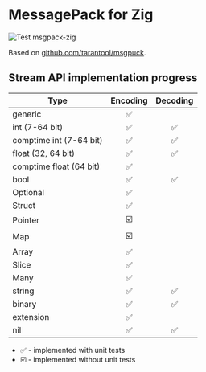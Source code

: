 # MessagePack for Zig
![Test msgpack-zig](https://github.com/oleggator/msgpack-zig/workflows/Test%20msgpack-zig/badge.svg)

Based on [github.com/tarantool/msgpuck](https://github.com/tarantool/msgpuck).

## Stream API implementation progress
| Type                    |         Encoding        |         Decoding        |
|-------------------------|:-----------------------:|:-----------------------:|
| generic                 |    :white_check_mark:   |                         |
| int (7-64 bit)          |    :white_check_mark:   |    :white_check_mark:   |
| comptime int (7-64 bit) |    :white_check_mark:   |    :white_check_mark:   |
| float (32, 64 bit)      |    :white_check_mark:   |    :white_check_mark:   |
| comptime float (64 bit) |    :white_check_mark:   |                         |
| bool                    |    :white_check_mark:   |    :white_check_mark:   |
| Optional                |    :white_check_mark:   |                         |
| Struct                  |    :white_check_mark:   |                         |
| Pointer                 | :ballot_box_with_check: |                         |
| Map                     | :ballot_box_with_check: |                         |
| Array                   |    :white_check_mark:   |                         |
| Slice                   |    :white_check_mark:   |                         |
| Many                    |    :white_check_mark:   |                         |
| string                  |    :white_check_mark:   |    :white_check_mark:   |
| binary                  |    :white_check_mark:   |    :white_check_mark:   |
| extension               |    :white_check_mark:   |                         |
| nil                     |    :white_check_mark:   |    :white_check_mark:   |

- :white_check_mark: - implemented with unit tests
- :ballot_box_with_check: - implemented without unit tests
